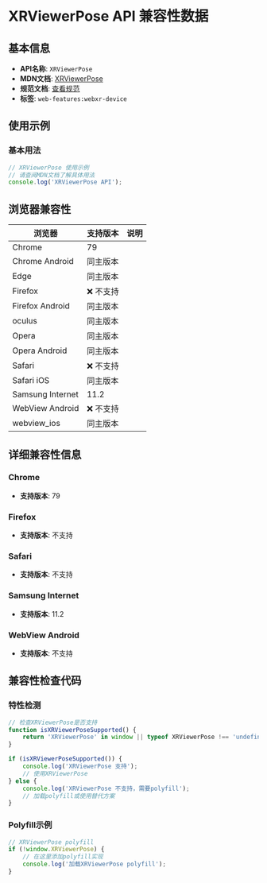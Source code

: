 # XRViewerPose API 兼容性数据

## 基本信息

- **API名称**: `XRViewerPose`
- **MDN文档**: [XRViewerPose](https://developer.mozilla.org/docs/Web/API/XRViewerPose)
- **规范文档**: [查看规范](https://immersive-web.github.io/webxr/#xrviewerpose-interface)
- **标签**: `web-features:webxr-device`

## 使用示例

### 基本用法

```javascript
// XRViewerPose 使用示例
// 请查阅MDN文档了解具体用法
console.log('XRViewerPose API');
```

## 浏览器兼容性

| 浏览器 | 支持版本 | 说明 |
|--------|----------|------|
| Chrome | 79 |  |
| Chrome Android | 同主版本 |  |
| Edge | 同主版本 |  |
| Firefox | ❌ 不支持 |  |
| Firefox Android | 同主版本 |  |
| oculus | 同主版本 |  |
| Opera | 同主版本 |  |
| Opera Android | 同主版本 |  |
| Safari | ❌ 不支持 |  |
| Safari iOS | 同主版本 |  |
| Samsung Internet | 11.2 |  |
| WebView Android | ❌ 不支持 |  |
| webview_ios | 同主版本 |  |

## 详细兼容性信息

### Chrome

- **支持版本**: 79

### Firefox

- **支持版本**: 不支持

### Safari

- **支持版本**: 不支持

### Samsung Internet

- **支持版本**: 11.2

### WebView Android

- **支持版本**: 不支持

## 兼容性检查代码

### 特性检测

```javascript
// 检查XRViewerPose是否支持
function isXRViewerPoseSupported() {
    return 'XRViewerPose' in window || typeof XRViewerPose !== 'undefined';
}

if (isXRViewerPoseSupported()) {
    console.log('XRViewerPose 支持');
    // 使用XRViewerPose
} else {
    console.log('XRViewerPose 不支持，需要polyfill');
    // 加载polyfill或使用替代方案
}
```

### Polyfill示例

```javascript
// XRViewerPose polyfill
if (!window.XRViewerPose) {
    // 在这里添加polyfill实现
    console.log('加载XRViewerPose polyfill');
}
```

